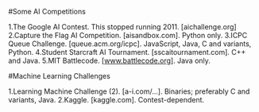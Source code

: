 #Some AI Competitions

1.The Google AI Contest. This stopped running 2011. [aichallenge.org]
2.Capture the Flag AI Competition. [aisandbox.com]. Python only.
3.ICPC Queue Challenge. [queue.acm.org/icpc]. JavaScript, Java, C and variants, Python.
4.Student Starcraft AI Tournament. [sscaitournament.com]. C++ and Java.
5.MIT Battlecode. [www.battlecode.org]. Java only.

#Machine Learning Challenges

1.Learning Machine Challenge (2). [a-i.com/...]. Binaries; preferably C and variants, Java.
2.Kaggle. [kaggle.com]. Contest-dependent.
